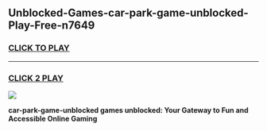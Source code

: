
## Unblocked-Games-car-park-game-unblocked-Play-Free-n7649
<h3>
<a href="https://premium76.site?title=car-park-game-unblocked&ref=10A">CLICK TO PLAY</a></h3>
<hr>

<h3>
<a href="https://premium76.site?title=car-park-game-unblocked&ref=10A">CLICK 2 PLAY</a>
  
</h3>

<a href="https://premium76.site?title=car-park-game-unblocked&ref=10A"><img src="https://clearcache.store/games.png"></a>


**car-park-game-unblocked games unblocked: Your Gateway to Fun and Accessible Online Gaming**
